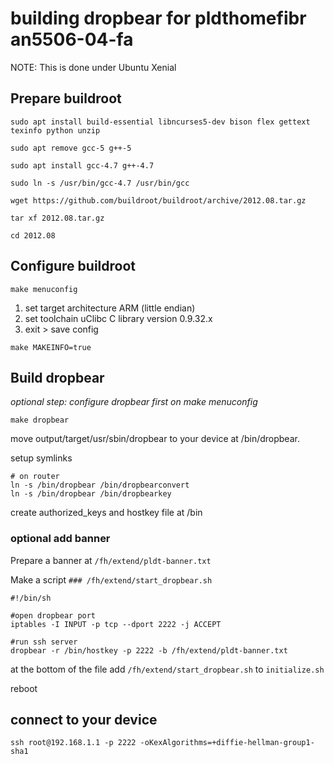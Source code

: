 # building dropbear for pldthomefibr an5506-04-fa

NOTE: This is done under Ubuntu Xenial
## Prepare buildroot

```
sudo apt install build-essential libncurses5-dev bison flex gettext texinfo python unzip

sudo apt remove gcc-5 g++-5

sudo apt install gcc-4.7 g++-4.7

sudo ln -s /usr/bin/gcc-4.7 /usr/bin/gcc

wget https://github.com/buildroot/buildroot/archive/2012.08.tar.gz

tar xf 2012.08.tar.gz

cd 2012.08
```

## Configure buildroot
```
make menuconfig
```

1. set target architecture ARM (little endian)
2. set toolchain uClibc C library version 0.9.32.x
3. exit > save config

```
make MAKEINFO=true
```

## Build dropbear

_optional step: configure dropbear first on make menuconfig_

```
make dropbear
```

move output/target/usr/sbin/dropbear to your device at /bin/dropbear.

setup symlinks

```
# on router
ln -s /bin/dropbear /bin/dropbearconvert
ln -s /bin/dropbear /bin/dropbearkey
```

create authorized_keys and hostkey file at /bin

### optional add banner

Prepare a banner at `/fh/extend/pldt-banner.txt`

Make a script `### /fh/extend/start_dropbear.sh`
```
#!/bin/sh

#open dropbear port
iptables -I INPUT -p tcp --dport 2222 -j ACCEPT

#run ssh server
dropbear -r /bin/hostkey -p 2222 -b /fh/extend/pldt-banner.txt
```

at the bottom of the file add `/fh/extend/start_dropbear.sh` to `initialize.sh`

reboot

## connect to your device

```
ssh root@192.168.1.1 -p 2222 -oKexAlgorithms=+diffie-hellman-group1-sha1
```